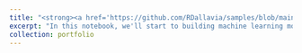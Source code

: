 ```yaml
---
title: "<strong><a href='https://github.com/RDallavia/samples/blob/main/Pricing_Analytics/Notebooks/04_preprocessing_and_training.ipynb'>Resort Pricing Study -- Data Pre-processing and Modelling</a></strong>"
excerpt: "In this notebook, we'll start to building machine learning models. Before diving into modelling, however, we'll begin by considering how useful the mean value is as a predictor. We never want to go to stakeholders with a machine learning model only to have the CEO point out that it performs worse than just guessing the average! Our first model is always a baseline performance comparitor for any subsequent model. Next, we'll build up the process of efficiently creating robust models to compare to our baseline forecast. <br> <img src='/images/pipeline.jpeg'>"
collection: portfolio
---
```




